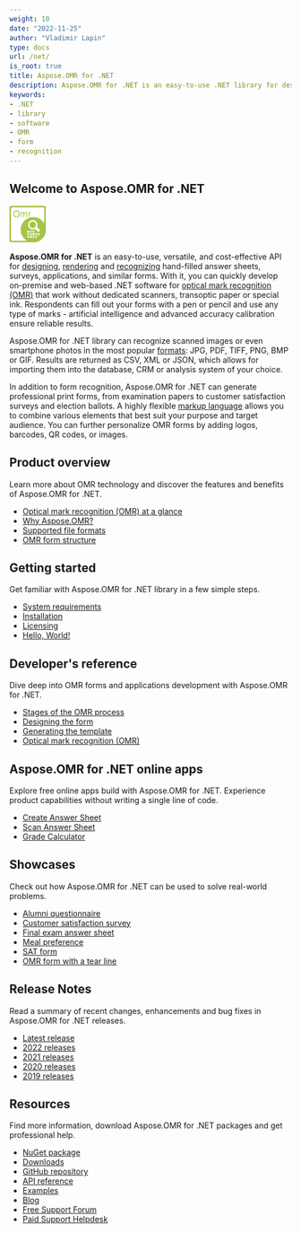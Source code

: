 ```yaml
---
weight: 10
date: "2022-11-25"
author: "Vladimir Lapin"
type: docs
url: /net/
is_root: true
title: Aspose.OMR for .NET
description: Aspose.OMR for .NET is an easy-to-use .NET library for designing and recognizing hand-filled questionnaires, surveys, and similar forms.
keywords:
- .NET
- library
- software
- OMR
- form
- recognition
---
```


## Welcome to Aspose.OMR for .NET

![Aspose.OMR for .NET](aspose-omr-net.png)

**Aspose.OMR for .NET** is an easy-to-use, versatile, and cost-effective API for [designing](/omr/net/design-form/), [rendering](/omr/net/generate-template/) and [recognizing](/omr/net/recognition/) hand-filled answer sheets, surveys, applications, and similar forms. With it, you can quickly develop on-premise and web-based .NET software for [optical mark recognition (OMR)](/omr/net/omr-technology/) that work without dedicated scanners, transoptic paper or special ink. Respondents can fill out your forms with a pen or pencil and use any type of marks - artificial intelligence and advanced accuracy calibration ensure reliable results.

Aspose.OMR for .NET library can recognize scanned images or even smartphone photos in the most popular [formats](/omr/net/supported-file-formats/): JPG, PDF, TIFF, PNG, BMP or GIF. Results are returned as CSV, XML or JSON, which allows for importing them into the database, CRM or analysis system of your choice.

In addition to form recognition, Aspose.OMR for .NET can generate professional print forms, from examination papers to customer satisfaction surveys and election ballots. A highly flexible [markup language](/omr/net/design-form/) allows you to combine various elements that best suit your purpose and target audience. You can further personalize OMR forms by adding logos, barcodes, QR codes, or images.

## Product overview

Learn more about OMR technology and discover the features and benefits of Aspose.OMR for .NET.

- [Optical mark recognition (OMR) at a glance](/omr/net/omr-technology/)
- [Why Aspose.OMR?](/omr/net/features-benefits/)
- [Supported file formats](/omr/net/supported-file-formats/)
- [OMR form structure](/omr/net/omr-form-structure/)

## Getting started

Get familiar with Aspose.OMR for .NET library in a few simple steps.

- [System requirements](/omr/net/system-requirements/)
- [Installation](/omr/net/installation/)
- [Licensing](/omr/net/licensing/)
- [Hello, World!](/omr/net/hello-world/)

## Developer's reference

Dive deep into OMR forms and applications development with Aspose.OMR for .NET.

- [Stages of the OMR process](/omr/net/omr-stages/)
- [Designing the form](/omr/net/design-form/)
- [Generating the template](/omr/net/generate-template/)
- [Optical mark recognition (OMR)](/omr/net/recognition/)

## Aspose.OMR for .NET online apps

Explore free online apps build with Aspose.OMR for .NET. Experience product capabilities without writing a single line of code.

- [Create Answer Sheet](https://products.aspose.app/omr/create-answer-sheet)
- [Scan Answer Sheet](https://products.aspose.app/omr/scan-answer-sheet)
- [Grade Calculator](https://products.aspose.app/omr/grade-calculator)

## Showcases

Check out how Aspose.OMR for .NET  can be used to solve real-world problems.

- [Alumni questionnaire](/omr/net/showcases/alumni/)
- [Customer satisfaction survey](/omr/net/showcases/satisfaction/)
- [Final exam answer sheet](/omr/net/showcases/exam/)
- [Meal preference](/omr/net/showcases/meal/)
- [SAT form](/omr/net/showcases/sat/)
- [OMR form with a tear line](/omr/net/showcases/tear/)

## Release Notes

Read a summary of recent changes, enhancements and bug fixes in Aspose.OMR for .NET releases.

- [Latest release](/omr/net/release-notes/latest/)
- [2022 releases](/omr/net/release-notes-2022/)
- [2021 releases](/omr/net/release-notes-2021/)
- [2020 releases](/omr/net/release-notes-2020/)
- [2019 releases](/omr/net/release-notes-2019/)

## Resources

Find more information, download Aspose.OMR for .NET packages and get professional help.

- [NuGet package](https://www.nuget.org/packages/Aspose.Omr/)
- [Downloads](https://downloads.aspose.com/omr/net)
- [GitHub repository](https://github.com/aspose-omr/Aspose.OMR-for-.NET)
- [API reference](https://reference.aspose.com/omr/net)
- [Examples](https://github.com/aspose-omr/Aspose.OMR-for-.NET)
- [Blog](https://blog.aspose.com/category/omr/)
- [Free Support Forum](https://forum.aspose.com/c/omr/38)
- [Paid Support Helpdesk](https://helpdesk.aspose.com/)
